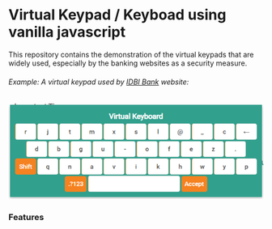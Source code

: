 # Virtual Keypad / Keyboad using vanilla javascript

This repository contains the demonstration of the virtual keypads that are  widely used, especially by the banking websites as a security measure.
###### Example: A virtual keypad used by [IDBI Bank](https://www.idbibank.in/) website:
![the idbi website screenshot](https://github.com/nishant-10/Javascript_Virtual_Keypad/blob/main/images/idbi.png)

### Features
